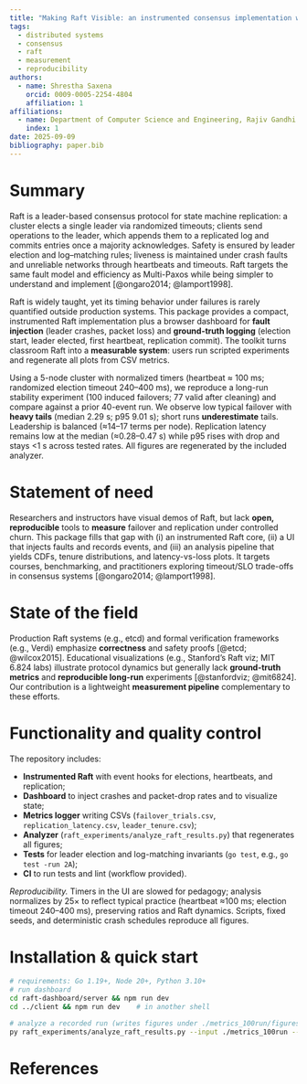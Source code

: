 ```yaml
---
title: "Making Raft Visible: an instrumented consensus implementation with a fault-injectable dashboard"
tags:
  - distributed systems
  - consensus
  - raft
  - measurement
  - reproducibility
authors:
  - name: Shrestha Saxena
    orcid: 0009-0005-2254-4804
    affiliation: 1
affiliations:
  - name: Department of Computer Science and Engineering, Rajiv Gandhi Institute of Petroleum Technology (RGIPT), Jais, Uttar Pradesh, India
    index: 1
date: 2025-09-09
bibliography: paper.bib
---
```


# Summary
Raft is a leader-based consensus protocol for state machine replication: a cluster elects a single leader via randomized timeouts; clients send operations to the leader, which appends them to a replicated log and commits entries once a majority acknowledges. Safety is ensured by leader election and log–matching rules; liveness is maintained under crash faults and unreliable networks through heartbeats and timeouts. Raft targets the same fault model and efficiency as Multi-Paxos while being simpler to understand and implement [@ongaro2014; @lamport1998].

Raft is widely taught, yet its timing behavior under failures is rarely quantified outside production systems. This package provides a compact, instrumented Raft implementation plus a browser dashboard for **fault injection** (leader crashes, packet loss) and **ground-truth logging** (election start, leader elected, first heartbeat, replication commit). The toolkit turns classroom Raft into a **measurable system**: users run scripted experiments and regenerate all plots from CSV metrics.

Using a 5-node cluster with normalized timers (heartbeat ≈ 100 ms; randomized election timeout 240–400 ms), we reproduce a long-run stability experiment (100 induced failovers; 77 valid after cleaning) and compare against a prior 40-event run. We observe low typical failover with **heavy tails** (median 2.29 s; p95 9.01 s); short runs **underestimate** tails. Leadership is balanced (≈14–17 terms per node). Replication latency remains low at the median (≈0.28–0.47 s) while p95 rises with drop and stays <1 s across tested rates. All figures are regenerated by the included analyzer.

# Statement of need
Researchers and instructors have visual demos of Raft, but lack **open, reproducible** tools to **measure** failover and replication under controlled churn. This package fills that gap with (i) an instrumented Raft core, (ii) a UI that injects faults and records events, and (iii) an analysis pipeline that yields CDFs, tenure distributions, and latency-vs-loss plots. It targets courses, benchmarking, and practitioners exploring timeout/SLO trade-offs in consensus systems [@ongaro2014; @lamport1998].

# State of the field
Production Raft systems (e.g., etcd) and formal verification frameworks (e.g., Verdi) emphasize **correctness** and safety proofs [@etcd; @wilcox2015]. Educational visualizations (e.g., Stanford’s Raft viz; MIT 6.824 labs) illustrate protocol dynamics but generally lack **ground-truth metrics** and **reproducible long-run** experiments [@stanfordviz; @mit6824]. Our contribution is a lightweight **measurement pipeline** complementary to these efforts.

# Functionality and quality control
The repository includes:
- **Instrumented Raft** with event hooks for elections, heartbeats, and replication;
- **Dashboard** to inject crashes and packet-drop rates and to visualize state;
- **Metrics logger** writing CSVs (`failover_trials.csv`, `replication_latency.csv`, `leader_tenure.csv`);
- **Analyzer** (`raft_experiments/analyze_raft_results.py`) that regenerates all figures;
- **Tests** for leader election and log-matching invariants (`go test`, e.g., `go test -run 2A`);
- **CI** to run tests and lint (workflow provided).

_Reproducibility._ Timers in the UI are slowed for pedagogy; analysis normalizes by 25× to reflect typical practice (heartbeat ≈100 ms; election timeout 240–400 ms), preserving ratios and Raft dynamics. Scripts, fixed seeds, and deterministic crash schedules reproduce all figures.

# Installation & quick start
```bash
# requirements: Go 1.19+, Node 20+, Python 3.10+
# run dashboard
cd raft-dashboard/server && npm run dev
cd ../client && npm run dev    # in another shell

# analyze a recorded run (writes figures under ./metrics_100run/figures)
py raft_experiments/analyze_raft_results.py --input ./metrics_100run --out ./metrics_100run/figures 
```

# References